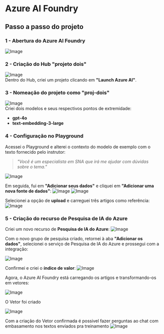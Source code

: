 # Azure AI Foundry

## Passo a passo do projeto

### 1 - Abertura do Azure AI Foundry
![Image](https://github.com/user-attachments/assets/578c43fe-a61c-489d-bce1-86b7a0117de7)

### 2 - Criação do Hub "projeto dois"
![Image](https://github.com/user-attachments/assets/518ece6f-7fa7-4156-97c5-af67f86e88e2)  
Dentro do Hub, criei um projeto clicando em **"Launch Azure AI"**.

### 3 - Nomeação do projeto como "proj-dois"
![Image](https://github.com/user-attachments/assets/45fe2a6d-69c1-4d6e-8f15-af8dac7f2f13)  
Criei dois modelos e seus respectivos pontos de extremidade:  
- **gpt-4o**  
- **text-embedding-3-large**

### 4 - Configuração no Playground
Acessei o Playground e alterei o contexto do modelo de exemplo com o texto fornecido pelo instrutor:

> *"Você é um especialista em SNA que irá me ajudar com dúvidas sobre o tema."*

![Image](https://github.com/user-attachments/assets/6b9c7728-00a7-41ea-b062-9bd351523c10)

Em seguida, fui em **"Adicionar seus dados"** e cliquei em **"Adicionar uma nova fonte de dados"**:
![Image](https://github.com/user-attachments/assets/48820048-9a51-4158-8da0-c5d4c0e461d4)
![Image](https://github.com/user-attachments/assets/fdb8dfd6-4c17-4610-9fd1-fe1383865767)

Selecionei a opção de **upload** e carreguei três artigos como referência:
![Image](https://github.com/user-attachments/assets/853a2405-7a8f-4c34-bd98-48001b38a59f)

### 5 - Criação do recurso de Pesquisa de IA do Azure
Criei um novo recurso de **Pesquisa de IA do Azure**:
![Image](https://github.com/user-attachments/assets/cf6cb565-a486-4796-aa23-54d9f56bcd58)

Com o novo grupo de pesquisa criado, retornei à aba **"Adicionar os dados"**, selecionei o serviço de Pesquisa de IA do Azure e prossegui com a integração:

![Image](https://github.com/user-attachments/assets/cf63cd73-ea95-45fc-b185-655562695bda)

Confirmei e criei o **índice de valor**:
![Image](https://github.com/user-attachments/assets/93add048-10ff-4251-b2fe-81425427e018)

Agora, o Azure AI Foundry está carregando os artigos e transformando-os em vetores:

![Image](https://github.com/user-attachments/assets/2c92dd75-299e-41db-b84e-16776fa53150)


O Vetor foi criado

![Image](https://github.com/user-attachments/assets/937413f3-6026-4624-b92f-f385ed829715)

Com a criação do Vetor confirmada é possivel fazer perguntas ao chat com embasamento nos textos enviados pra treinamento
![Image](https://github.com/user-attachments/assets/b1a074c8-f8a5-4d44-9805-9cb9db60db09)


